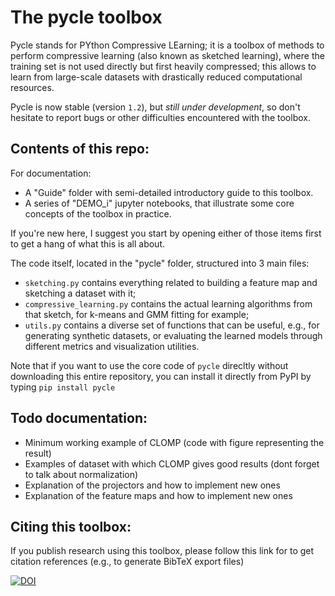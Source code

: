 # The pycle toolbox
Pycle stands for PYthon Compressive LEarning; it is a toolbox of methods to perform compressive learning (also known as sketched learning), where the training set is not used directly but first heavily compressed; this allows to learn from large-scale datasets with drastically reduced computational resources.

Pycle is now stable (version `1.2`), but *still under development*, so don't hesitate to report bugs or other difficulties encountered with the toolbox.


## Contents of this repo:
For documentation:
* A "Guide" folder with semi-detailed introductory guide to this toolbox.
* A series of "DEMO_i" jupyter notebooks, that illustrate some core concepts of the toolbox in practice.

If you're new here, I suggest you start by opening either of those items first to get a hang of what this is all about.


The code itself, located in the "pycle" folder, structured into 3 main files:
* `sketching.py` contains everything related to building a feature map and sketching a dataset with it;
* `compressive_learning.py` contains the actual learning algorithms from that sketch, for k-means and GMM fitting for example;
* `utils.py` contains a diverse set of functions that can be useful, e.g., for generating synthetic datasets, or evaluating the learned models through different metrics and visualization utilities.

Note that if you want to use the core code of `pycle` direcltly without downloading this entire repository, you can install it directly from PyPI by typing
`pip install pycle`

## Todo documentation:

- Minimum working example of CLOMP (code with figure representing the result)
- Examples of dataset with which CLOMP gives good results (dont forget to talk about normalization)
- Explanation of the projectors and how to implement new ones
- Explanation of the feature maps and how to implement new ones


## Citing this toolbox:
If you publish research using this toolbox, please follow this link for to get citation references (e.g., to generate BibTeX export files)

[![DOI](https://zenodo.org/badge/DOI/10.5281/zenodo.3855114.svg)](https://doi.org/10.5281/zenodo.3855114)

